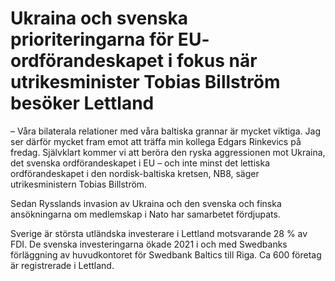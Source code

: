 # Ukraina och svenska prioriteringarna för EU- ordförandeskapet i fokus när utrikesminister Tobias Billström besöker Lettland

– Våra bilaterala relationer med våra baltiska grannar är mycket viktiga. Jag ser därför mycket fram emot att träffa min kollega Edgars Rinkevics på fredag. Självklart kommer vi att beröra den ryska aggressionen mot Ukraina, det svenska ordförandeskapet i EU – och inte minst det lettiska ordförandeskapet i den nordisk\-baltiska kretsen, NB8, säger utrikesministern Tobias Billström.

Sedan Rysslands invasion av Ukraina och den svenska och finska ansökningarna om medlemskap i Nato har samarbetet fördjupats.

Sverige är största utländska investerare i Lettland motsvarande 28 % av FDI. De svenska investeringarna ökade 2021 i och med Swedbanks förläggning av huvudkontoret för Swedbank Baltics till Riga. Ca 600 företag är registrerade i Lettland.

